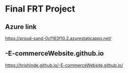 # Final FRT Project
## Azure link 
https://proud-sand-0cf163f10.2.azurestaticapps.net/

## -E-commerceWebsite.github.io

https://hrishinde.github.io/-E-commerceWebsite.github.io/
